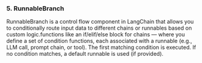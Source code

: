 


### 5. RunnableBranch

 RunnableBranch is a control flow component in LangChain that allows you to conditionally route input data to different chains or runnables based on custom logic.functions like an if/elif/else block for chains — where you define a set of condition functions, each associated with a runnable (e.g., LLM call, prompt chain, or tool). The first matching condition is executed. If no condition matches, a default runnable is used (if provided).